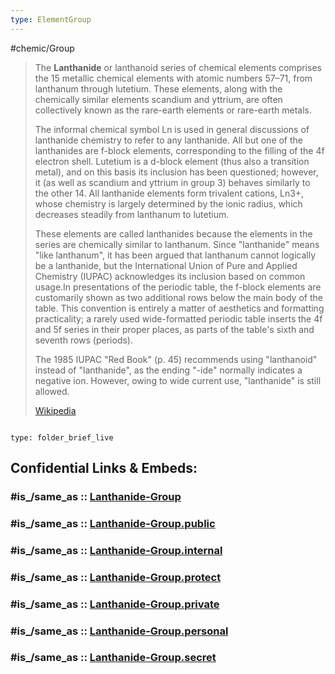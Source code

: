 ```yaml
---
type: ElementGroup
---
```


#chemic/Group 


> The **Lanthanide** or lanthanoid series of chemical elements comprises the 15 metallic chemical elements with atomic numbers 57–71, from lanthanum through lutetium. These elements, along with the chemically similar elements scandium and yttrium, are often collectively known as the rare-earth elements or rare-earth metals.
>
> The informal chemical symbol Ln is used in general discussions of lanthanide chemistry to refer to any lanthanide. All but one of the lanthanides are f-block elements, corresponding to the filling of the 4f electron shell. Lutetium is a d-block element (thus also a transition metal), and on this basis its inclusion has been questioned; however, it (as well as scandium and yttrium in group 3) behaves similarly to the other 14. All lanthanide elements form trivalent cations, Ln3+, whose chemistry is largely determined by the ionic radius, which decreases steadily from lanthanum to lutetium.
>
> These elements are called lanthanides because the elements in the series are chemically similar to lanthanum. Since "lanthanide" means "like lanthanum", it has been argued that lanthanum cannot logically be a lanthanide, but the International Union of Pure and Applied Chemistry (IUPAC) acknowledges its inclusion based on common usage.In presentations of the periodic table, the f-block elements are customarily shown as two additional rows below the main body of the table. This convention is entirely a matter of aesthetics and formatting practicality; a rarely used wide-formatted periodic table inserts the 4f and 5f series in their proper places, as parts of the table's sixth and seventh rows (periods).
>
> The 1985 IUPAC "Red Book" (p. 45) recommends using "lanthanoid" instead of "lanthanide", as the ending "-ide" normally indicates a negative ion. However, owing to wide current use, "lanthanide" is still allowed.
>
> [Wikipedia](https://en.wikipedia.org/wiki/Lanthanide)
 
```folderv
```

```ccard
type: folder_brief_live
```
 


## Confidential Links & Embeds: 

### #is_/same_as :: [Lanthanide-Group](/_Standards/Chemistry/Chemical_Element/Lanthanide-Group.md) 

### #is_/same_as :: [Lanthanide-Group.public](/_public/Chemistry/Chemical_Element/Lanthanide-Group.public.md) 

### #is_/same_as :: [Lanthanide-Group.internal](/_internal/Chemistry/Chemical_Element/Lanthanide-Group.internal.md) 

### #is_/same_as :: [Lanthanide-Group.protect](/_protect/Chemistry/Chemical_Element/Lanthanide-Group.protect.md) 

### #is_/same_as :: [Lanthanide-Group.private](/_private/Chemistry/Chemical_Element/Lanthanide-Group.private.md) 

### #is_/same_as :: [Lanthanide-Group.personal](/_personal/Chemistry/Chemical_Element/Lanthanide-Group.personal.md) 

### #is_/same_as :: [Lanthanide-Group.secret](/_secret/Chemistry/Chemical_Element/Lanthanide-Group.secret.md)

